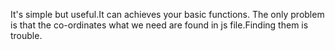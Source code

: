 It's simple but useful.It can achieves your basic functions.
The only problem is that the co-ordinates what we need are found in js file.Finding them is trouble.
